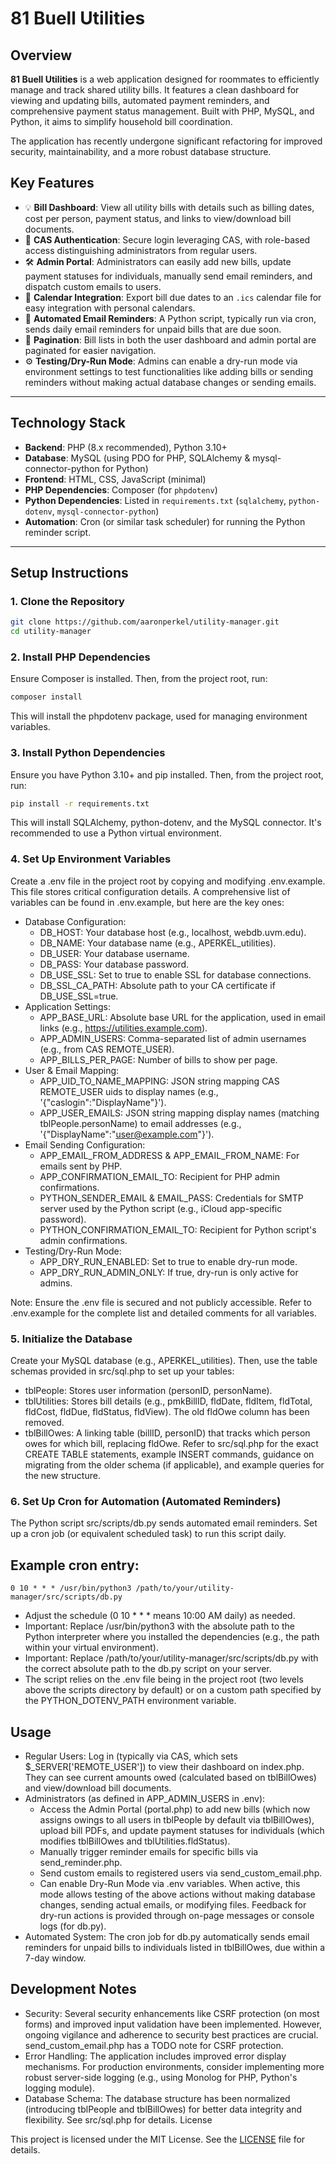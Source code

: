 # 81 Buell Utilities

## Overview
**81 Buell Utilities** is a web application designed for roommates to efficiently manage and track shared utility bills. It features a clean dashboard for viewing and updating bills, automated payment reminders, and comprehensive payment status management. Built with PHP, MySQL, and Python, it aims to simplify household bill coordination.

The application has recently undergone significant refactoring for improved security, maintainability, and a more robust database structure.

## Key Features
- 💡 **Bill Dashboard**: View all utility bills with details such as billing dates, cost per person, payment status, and links to view/download bill documents.
- 🔐 **CAS Authentication**: Secure login leveraging CAS, with role-based access distinguishing administrators from regular users.
- 🛠 **Admin Portal**: Administrators can easily add new bills, update payment statuses for individuals, manually send email reminders, and dispatch custom emails to users.
- 📅 **Calendar Integration**: Export bill due dates to an `.ics` calendar file for easy integration with personal calendars.
- 📧 **Automated Email Reminders**: A Python script, typically run via cron, sends daily email reminders for unpaid bills that are due soon.
-  📄 **Pagination**: Bill lists in both the user dashboard and admin portal are paginated for easier navigation.
- ⚙️ **Testing/Dry-Run Mode**: Admins can enable a dry-run mode via environment settings to test functionalities like adding bills or sending reminders without making actual database changes or sending emails.

---

## Technology Stack
- **Backend**: PHP (8.x recommended), Python 3.10+
- **Database**: MySQL (using PDO for PHP, SQLAlchemy & mysql-connector-python for Python)
- **Frontend**: HTML, CSS, JavaScript (minimal)
- **PHP Dependencies**: Composer (for `phpdotenv`)
- **Python Dependencies**: Listed in `requirements.txt` (`sqlalchemy`, `python-dotenv`, `mysql-connector-python`)
- **Automation**: Cron (or similar task scheduler) for running the Python reminder script.

---

## Setup Instructions

### 1. Clone the Repository
```bash
git clone https://github.com/aaronperkel/utility-manager.git
cd utility-manager
```

### 2. Install PHP Dependencies

Ensure Composer is installed. Then, from the project root, run:

```bash
composer install
```
This will install the phpdotenv package, used for managing environment variables.

### 3. Install Python Dependencies

Ensure you have Python 3.10+ and pip installed. Then, from the project root, run:

```bash
pip install -r requirements.txt
```
This will install SQLAlchemy, python-dotenv, and the MySQL connector. It's recommended to use a Python virtual environment.

### 4. Set Up Environment Variables

Create a .env file in the project root by copying and modifying .env.example. This file stores critical configuration details. A comprehensive list of variables can be found in .env.example, but here are the key ones:

- Database Configuration:
  - DB_HOST: Your database host (e.g., localhost, webdb.uvm.edu).
  - DB_NAME: Your database name (e.g., APERKEL_utilities).
  - DB_USER: Your database username.
  - DB_PASS: Your database password.
  - DB_USE_SSL: Set to true to enable SSL for database connections.
  - DB_SSL_CA_PATH: Absolute path to your CA certificate if DB_USE_SSL=true.
- Application Settings:
  - APP_BASE_URL: Absolute base URL for the application, used in email links (e.g., https://utilities.example.com).
  - APP_ADMIN_USERS: Comma-separated list of admin usernames (e.g., from CAS REMOTE_USER).
  - APP_BILLS_PER_PAGE: Number of bills to show per page.
- User & Email Mapping:
  - APP_UID_TO_NAME_MAPPING: JSON string mapping CAS REMOTE_USER uids to display names (e.g., '{"caslogin":"DisplayName"}').
  - APP_USER_EMAILS: JSON string mapping display names (matching tblPeople.personName) to email addresses (e.g., '{"DisplayName":"user@example.com"}').
- Email Sending Configuration:
  - APP_EMAIL_FROM_ADDRESS & APP_EMAIL_FROM_NAME: For emails sent by PHP.
  - APP_CONFIRMATION_EMAIL_TO: Recipient for PHP admin confirmations.
  - PYTHON_SENDER_EMAIL & EMAIL_PASS: Credentials for SMTP server used by the Python script (e.g., iCloud app-specific password).
  - PYTHON_CONFIRMATION_EMAIL_TO: Recipient for Python script's admin confirmations.
- Testing/Dry-Run Mode:
  - APP_DRY_RUN_ENABLED: Set to true to enable dry-run mode.
  - APP_DRY_RUN_ADMIN_ONLY: If true, dry-run is only active for admins.

Note: Ensure the .env file is secured and not publicly accessible. Refer to .env.example for the complete list and detailed comments for all variables.

### 5. Initialize the Database

Create your MySQL database (e.g., APERKEL_utilities). Then, use the table schemas provided in src/sql.php to set up your tables:

- tblPeople: Stores user information (personID, personName).
- tblUtilities: Stores bill details (e.g., pmkBillID, fldDate, fldItem, fldTotal, fldCost, fldDue, fldStatus, fldView). The old fldOwe column has been removed.
- tblBillOwes: A linking table (billID, personID) that tracks which person owes for which bill, replacing fldOwe.
Refer to src/sql.php for the exact CREATE TABLE statements, example INSERT commands, guidance on migrating from the older schema (if applicable), and example queries for the new structure.

### 6. Set Up Cron for Automation (Automated Reminders)

The Python script src/scripts/db.py sends automated email reminders. Set up a cron job (or equivalent scheduled task) to run this script daily.

## Example cron entry:

```cron
0 10 * * * /usr/bin/python3 /path/to/your/utility-manager/src/scripts/db.py
```
- Adjust the schedule (0 10 * * * means 10:00 AM daily) as needed.
- Important: Replace /usr/bin/python3 with the absolute path to the Python interpreter where you installed the dependencies (e.g., the path within your virtual environment).
- Important: Replace /path/to/your/utility-manager/src/scripts/db.py with the correct absolute path to the db.py script on your server.
- The script relies on the .env file being in the project root (two levels above the scripts directory by default) or on a custom path specified by the PYTHON_DOTENV_PATH environment variable.

## Usage

- Regular Users: Log in (typically via CAS, which sets $_SERVER['REMOTE_USER']) to view their dashboard on index.php. They can see current amounts owed (calculated based on tblBillOwes) and view/download bill documents.
- Administrators (as defined in APP_ADMIN_USERS in .env):
  - Access the Admin Portal (portal.php) to add new bills (which now assigns owings to all users in tblPeople by default via tblBillOwes), upload bill PDFs, and update payment statuses for individuals (which modifies tblBillOwes and tblUtilities.fldStatus).
  - Manually trigger reminder emails for specific bills via send_reminder.php.
  - Send custom emails to registered users via send_custom_email.php.
  - Can enable Dry-Run Mode via .env variables. When active, this mode allows testing of the above actions without making database changes, sending actual emails, or modifying files. Feedback for dry-run actions is provided through on-page messages or console logs (for db.py).
- Automated System: The cron job for db.py automatically sends email reminders for unpaid bills to individuals listed in tblBillOwes, due within a 7-day window.

## Development Notes

- Security: Several security enhancements like CSRF protection (on most forms) and improved input validation have been implemented. However, ongoing vigilance and adherence to security best practices are crucial. send_custom_email.php has a TODO note for CSRF protection.
- Error Handling: The application includes improved error display mechanisms. For production environments, consider implementing more robust server-side logging (e.g., using Monolog for PHP, Python's logging module).
- Database Schema: The database structure has been normalized (introducing tblPeople and tblBillOwes) for better data integrity and flexibility. See src/sql.php for details.
License

This project is licensed under the MIT License. See the [LICENSE](LICENSE) file for details.